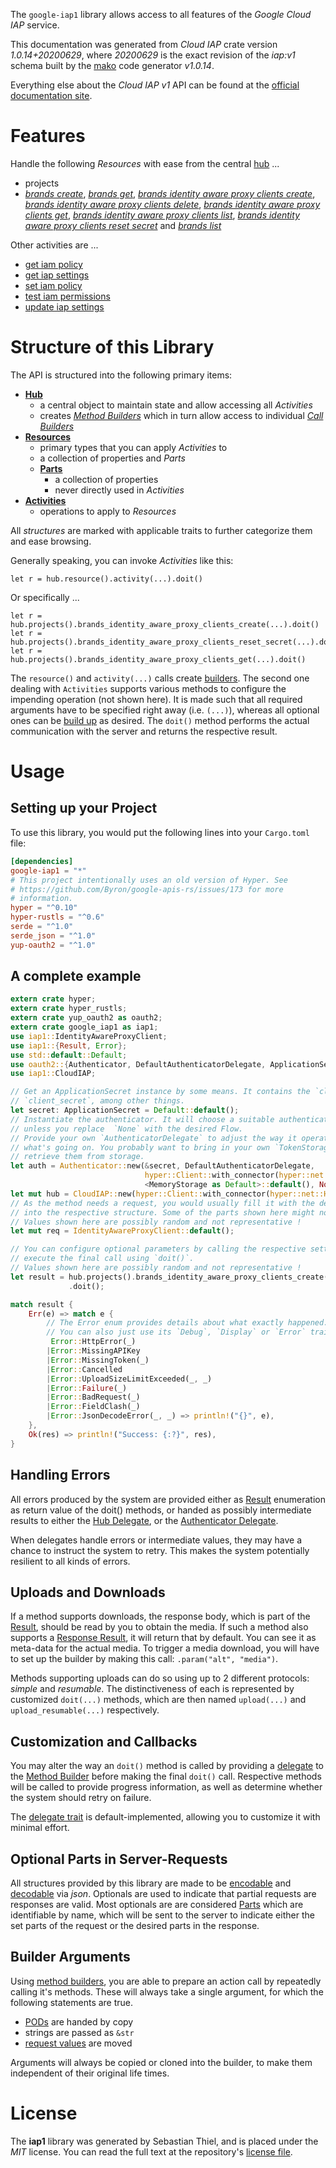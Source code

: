 <!---
DO NOT EDIT !
This file was generated automatically from 'src/mako/api/README.md.mako'
DO NOT EDIT !
-->
The `google-iap1` library allows access to all features of the *Google Cloud IAP* service.

This documentation was generated from *Cloud IAP* crate version *1.0.14+20200629*, where *20200629* is the exact revision of the *iap:v1* schema built by the [mako](http://www.makotemplates.org/) code generator *v1.0.14*.

Everything else about the *Cloud IAP* *v1* API can be found at the
[official documentation site](https://cloud.google.com/iap).
# Features

Handle the following *Resources* with ease from the central [hub](https://docs.rs/google-iap1/1.0.14+20200629/google_iap1/struct.CloudIAP.html) ... 

* projects
 * [*brands create*](https://docs.rs/google-iap1/1.0.14+20200629/google_iap1/struct.ProjectBrandCreateCall.html), [*brands get*](https://docs.rs/google-iap1/1.0.14+20200629/google_iap1/struct.ProjectBrandGetCall.html), [*brands identity aware proxy clients create*](https://docs.rs/google-iap1/1.0.14+20200629/google_iap1/struct.ProjectBrandIdentityAwareProxyClientCreateCall.html), [*brands identity aware proxy clients delete*](https://docs.rs/google-iap1/1.0.14+20200629/google_iap1/struct.ProjectBrandIdentityAwareProxyClientDeleteCall.html), [*brands identity aware proxy clients get*](https://docs.rs/google-iap1/1.0.14+20200629/google_iap1/struct.ProjectBrandIdentityAwareProxyClientGetCall.html), [*brands identity aware proxy clients list*](https://docs.rs/google-iap1/1.0.14+20200629/google_iap1/struct.ProjectBrandIdentityAwareProxyClientListCall.html), [*brands identity aware proxy clients reset secret*](https://docs.rs/google-iap1/1.0.14+20200629/google_iap1/struct.ProjectBrandIdentityAwareProxyClientResetSecretCall.html) and [*brands list*](https://docs.rs/google-iap1/1.0.14+20200629/google_iap1/struct.ProjectBrandListCall.html)

Other activities are ...

* [get iam policy](https://docs.rs/google-iap1/1.0.14+20200629/google_iap1/struct.MethodGetIamPolicyCall.html)
* [get iap settings](https://docs.rs/google-iap1/1.0.14+20200629/google_iap1/struct.MethodGetIapSettingCall.html)
* [set iam policy](https://docs.rs/google-iap1/1.0.14+20200629/google_iap1/struct.MethodSetIamPolicyCall.html)
* [test iam permissions](https://docs.rs/google-iap1/1.0.14+20200629/google_iap1/struct.MethodTestIamPermissionCall.html)
* [update iap settings](https://docs.rs/google-iap1/1.0.14+20200629/google_iap1/struct.MethodUpdateIapSettingCall.html)



# Structure of this Library

The API is structured into the following primary items:

* **[Hub](https://docs.rs/google-iap1/1.0.14+20200629/google_iap1/struct.CloudIAP.html)**
    * a central object to maintain state and allow accessing all *Activities*
    * creates [*Method Builders*](https://docs.rs/google-iap1/1.0.14+20200629/google_iap1/trait.MethodsBuilder.html) which in turn
      allow access to individual [*Call Builders*](https://docs.rs/google-iap1/1.0.14+20200629/google_iap1/trait.CallBuilder.html)
* **[Resources](https://docs.rs/google-iap1/1.0.14+20200629/google_iap1/trait.Resource.html)**
    * primary types that you can apply *Activities* to
    * a collection of properties and *Parts*
    * **[Parts](https://docs.rs/google-iap1/1.0.14+20200629/google_iap1/trait.Part.html)**
        * a collection of properties
        * never directly used in *Activities*
* **[Activities](https://docs.rs/google-iap1/1.0.14+20200629/google_iap1/trait.CallBuilder.html)**
    * operations to apply to *Resources*

All *structures* are marked with applicable traits to further categorize them and ease browsing.

Generally speaking, you can invoke *Activities* like this:

```Rust,ignore
let r = hub.resource().activity(...).doit()
```

Or specifically ...

```ignore
let r = hub.projects().brands_identity_aware_proxy_clients_create(...).doit()
let r = hub.projects().brands_identity_aware_proxy_clients_reset_secret(...).doit()
let r = hub.projects().brands_identity_aware_proxy_clients_get(...).doit()
```

The `resource()` and `activity(...)` calls create [builders][builder-pattern]. The second one dealing with `Activities` 
supports various methods to configure the impending operation (not shown here). It is made such that all required arguments have to be 
specified right away (i.e. `(...)`), whereas all optional ones can be [build up][builder-pattern] as desired.
The `doit()` method performs the actual communication with the server and returns the respective result.

# Usage

## Setting up your Project

To use this library, you would put the following lines into your `Cargo.toml` file:

```toml
[dependencies]
google-iap1 = "*"
# This project intentionally uses an old version of Hyper. See
# https://github.com/Byron/google-apis-rs/issues/173 for more
# information.
hyper = "^0.10"
hyper-rustls = "^0.6"
serde = "^1.0"
serde_json = "^1.0"
yup-oauth2 = "^1.0"
```

## A complete example

```Rust
extern crate hyper;
extern crate hyper_rustls;
extern crate yup_oauth2 as oauth2;
extern crate google_iap1 as iap1;
use iap1::IdentityAwareProxyClient;
use iap1::{Result, Error};
use std::default::Default;
use oauth2::{Authenticator, DefaultAuthenticatorDelegate, ApplicationSecret, MemoryStorage};
use iap1::CloudIAP;

// Get an ApplicationSecret instance by some means. It contains the `client_id` and 
// `client_secret`, among other things.
let secret: ApplicationSecret = Default::default();
// Instantiate the authenticator. It will choose a suitable authentication flow for you, 
// unless you replace  `None` with the desired Flow.
// Provide your own `AuthenticatorDelegate` to adjust the way it operates and get feedback about 
// what's going on. You probably want to bring in your own `TokenStorage` to persist tokens and
// retrieve them from storage.
let auth = Authenticator::new(&secret, DefaultAuthenticatorDelegate,
                              hyper::Client::with_connector(hyper::net::HttpsConnector::new(hyper_rustls::TlsClient::new())),
                              <MemoryStorage as Default>::default(), None);
let mut hub = CloudIAP::new(hyper::Client::with_connector(hyper::net::HttpsConnector::new(hyper_rustls::TlsClient::new())), auth);
// As the method needs a request, you would usually fill it with the desired information
// into the respective structure. Some of the parts shown here might not be applicable !
// Values shown here are possibly random and not representative !
let mut req = IdentityAwareProxyClient::default();

// You can configure optional parameters by calling the respective setters at will, and
// execute the final call using `doit()`.
// Values shown here are possibly random and not representative !
let result = hub.projects().brands_identity_aware_proxy_clients_create(req, "parent")
             .doit();

match result {
    Err(e) => match e {
        // The Error enum provides details about what exactly happened.
        // You can also just use its `Debug`, `Display` or `Error` traits
         Error::HttpError(_)
        |Error::MissingAPIKey
        |Error::MissingToken(_)
        |Error::Cancelled
        |Error::UploadSizeLimitExceeded(_, _)
        |Error::Failure(_)
        |Error::BadRequest(_)
        |Error::FieldClash(_)
        |Error::JsonDecodeError(_, _) => println!("{}", e),
    },
    Ok(res) => println!("Success: {:?}", res),
}

```
## Handling Errors

All errors produced by the system are provided either as [Result](https://docs.rs/google-iap1/1.0.14+20200629/google_iap1/enum.Result.html) enumeration as return value of 
the doit() methods, or handed as possibly intermediate results to either the 
[Hub Delegate](https://docs.rs/google-iap1/1.0.14+20200629/google_iap1/trait.Delegate.html), or the [Authenticator Delegate](https://docs.rs/yup-oauth2/*/yup_oauth2/trait.AuthenticatorDelegate.html).

When delegates handle errors or intermediate values, they may have a chance to instruct the system to retry. This 
makes the system potentially resilient to all kinds of errors.

## Uploads and Downloads
If a method supports downloads, the response body, which is part of the [Result](https://docs.rs/google-iap1/1.0.14+20200629/google_iap1/enum.Result.html), should be
read by you to obtain the media.
If such a method also supports a [Response Result](https://docs.rs/google-iap1/1.0.14+20200629/google_iap1/trait.ResponseResult.html), it will return that by default.
You can see it as meta-data for the actual media. To trigger a media download, you will have to set up the builder by making
this call: `.param("alt", "media")`.

Methods supporting uploads can do so using up to 2 different protocols: 
*simple* and *resumable*. The distinctiveness of each is represented by customized 
`doit(...)` methods, which are then named `upload(...)` and `upload_resumable(...)` respectively.

## Customization and Callbacks

You may alter the way an `doit()` method is called by providing a [delegate](https://docs.rs/google-iap1/1.0.14+20200629/google_iap1/trait.Delegate.html) to the 
[Method Builder](https://docs.rs/google-iap1/1.0.14+20200629/google_iap1/trait.CallBuilder.html) before making the final `doit()` call. 
Respective methods will be called to provide progress information, as well as determine whether the system should 
retry on failure.

The [delegate trait](https://docs.rs/google-iap1/1.0.14+20200629/google_iap1/trait.Delegate.html) is default-implemented, allowing you to customize it with minimal effort.

## Optional Parts in Server-Requests

All structures provided by this library are made to be [encodable](https://docs.rs/google-iap1/1.0.14+20200629/google_iap1/trait.RequestValue.html) and 
[decodable](https://docs.rs/google-iap1/1.0.14+20200629/google_iap1/trait.ResponseResult.html) via *json*. Optionals are used to indicate that partial requests are responses 
are valid.
Most optionals are are considered [Parts](https://docs.rs/google-iap1/1.0.14+20200629/google_iap1/trait.Part.html) which are identifiable by name, which will be sent to 
the server to indicate either the set parts of the request or the desired parts in the response.

## Builder Arguments

Using [method builders](https://docs.rs/google-iap1/1.0.14+20200629/google_iap1/trait.CallBuilder.html), you are able to prepare an action call by repeatedly calling it's methods.
These will always take a single argument, for which the following statements are true.

* [PODs][wiki-pod] are handed by copy
* strings are passed as `&str`
* [request values](https://docs.rs/google-iap1/1.0.14+20200629/google_iap1/trait.RequestValue.html) are moved

Arguments will always be copied or cloned into the builder, to make them independent of their original life times.

[wiki-pod]: http://en.wikipedia.org/wiki/Plain_old_data_structure
[builder-pattern]: http://en.wikipedia.org/wiki/Builder_pattern
[google-go-api]: https://github.com/google/google-api-go-client

# License
The **iap1** library was generated by Sebastian Thiel, and is placed 
under the *MIT* license.
You can read the full text at the repository's [license file][repo-license].

[repo-license]: https://github.com/Byron/google-apis-rsblob/master/LICENSE.md

